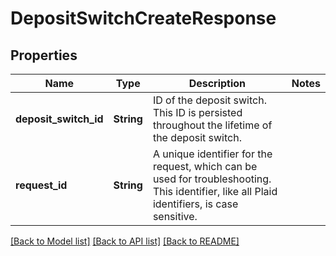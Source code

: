 # DepositSwitchCreateResponse

## Properties

Name | Type | Description | Notes
------------ | ------------- | ------------- | -------------
**deposit_switch_id** | **String** | ID of the deposit switch. This ID is persisted throughout the lifetime of the deposit switch. | 
**request_id** | **String** | A unique identifier for the request, which can be used for troubleshooting. This identifier, like all Plaid identifiers, is case sensitive. | 

[[Back to Model list]](../README.md#documentation-for-models) [[Back to API list]](../README.md#documentation-for-api-endpoints) [[Back to README]](../README.md)



